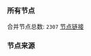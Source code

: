 ### 所有节点
合并节点总数: `2307`
[节点链接](https://raw.githubusercontent.com/rzhy1/11/master/sub/sub_merge_base64.txt)

### 节点来源